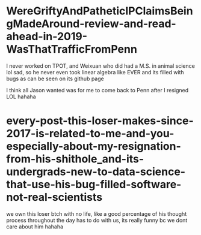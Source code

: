 # WereGriftyAndPatheticIPClaimsBeingMadeAround-review-and-read-ahead-in-2019-WasThatTrafficFromPenn

I never worked on TPOT, and Weixuan who did had a M.S. in animal science lol sad, so he never even took linear algebra like EVER and its filled with bugs as can be seen on its github page

I think all Jason wanted was for me to come back to Penn after I resigned LOL hahaha

# every-post-this-loser-makes-since-2017-is-related-to-me-and-you-especially-about-my-resignation-from-his-shithole_and-its-undergrads-new-to-data-science-that-use-his-bug-filled-software-not-real-scientists

we own this loser btch with no life, like a good percentage of his thought process throughout the day has to do with us, its really funny bc we dont care about him hahaha
